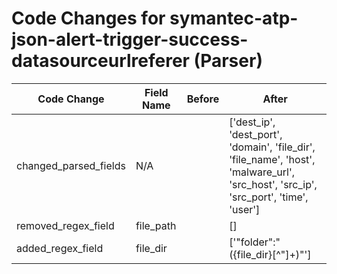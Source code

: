 # Code Changes for symantec-atp-json-alert-trigger-success-datasourceurlreferer (Parser)

| Code Change | Field Name | Before | After |
|-------------|------------|--------|-------|
| changed_parsed_fields | N/A |  | ['dest_ip', 'dest_port', 'domain', 'file_dir', 'file_name', 'host', 'malware_url', 'src_host', 'src_ip', 'src_port', 'time', 'user'] |
| removed_regex_field | file_path |  | [] |
| added_regex_field | file_dir |  | ['"folder":"({file_dir}[^"]+)"'] |